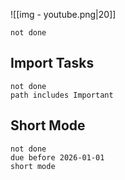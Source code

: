 
![[img - youtube.png|20]]
```tasks
not done
```



## Import Tasks
```tasks
not done
path includes Important
```


## Short Mode
```tasks
not done 
due before 2026-01-01
short mode
```